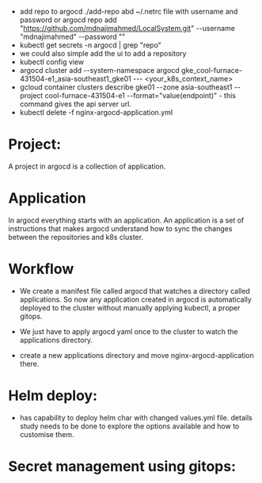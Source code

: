 - add repo to argocd
./add-repo abd ~/.netrc file with username and password or 
argocd repo add "https://github.com/mdnajimahmed/LocalSystem.git" --username "mdnajimahmed" --password  ""
- kubectl get secrets -n argocd | grep "repo"
- we could also simple add the ui to add a repository
- kubectl config view
- argocd cluster add --system-namespace argocd gke_cool-furnace-431504-e1_asia-southeast1_gke01  --- <your_k8s_context_name>
- gcloud container clusters describe gke01 --zone asia-southeast1  --project cool-furnace-431504-e1 --format="value(endpoint)" - this command gives the api server url.
- kubectl delete -f nginx-argocd-application.yml


# Project:
A project in argocd is a collection of application.

# Application
In argocd everything starts with an application. An application is a set of instructions that makes argocd understand how to sync the changes between the repositories and k8s cluster.

# Workflow
- We create a manifest file called argocd that watches a directory called applications. So now any application created in argocd is automatically deployed to the cluster without manually applying kubectl, a proper gitops. 
- We just have to apply argocd yaml once to the cluster to watch the applications directory.

- create a new applications directory and move nginx-argocd-application there.

# Helm deploy:
- has capability to deploy helm char with changed values.yml file. details study needs to be done to explore the options available and how to customise them. 

# Secret management using gitops:


